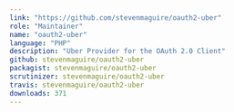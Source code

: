 ```yaml
---
link: "https://github.com/stevenmaguire/oauth2-uber"
role: "Maintainer"
name: "oauth2-uber"
language: "PHP"
description: "Uber Provider for the OAuth 2.0 Client"
github: stevenmaguire/oauth2-uber
packagist: stevenmaguire/oauth2-uber
scrutinizer: stevenmaguire/oauth2-uber
travis: stevenmaguire/oauth2-uber
downloads: 371
---
```

